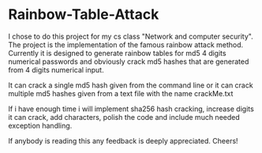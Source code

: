 # Rainbow-Table-Attack

I chose to do this project for my cs class "Network and computer security".
The project is the implementation of the famous rainbow attack method.
Currently it is designed to generate rainbow tables for md5 4 digits numerical passwords and obviously
crack md5 hashes that are generated from 4 digits numerical input.

It can crack a single md5 hash given from the command line or it can crack multiple md5 hashes given from a text file with the name crackMe.txt

If i have enough time i will implement sha256 hash cracking, increase digits it can crack, add characters, polish the code and include much needed exception handling.

If anybody is reading this any feedback is deeply appreciated.
Cheers!
